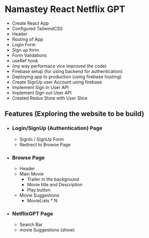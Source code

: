 # Namastey React Netflix GPT

- Create React App
- Configured TailwindCSS
- Header
- Routing of App
- Login Form
- Sign up form
- Form Validations
- useRef hook
- (my way performace vice improved the code)
- Firebase setup (for using backend for authentication)
- Deploying app to production (using firebase hosting)
- Create SignUp user Account using firebase
- Implement Sign In User API
- Implement Sign out User API
- Created Redux Store with User Slice


## Features (Exploring the website to be build)

- ### Login/SignUp (Authentication) Page
  - SignIn / SignUp Form
  - Redirect to Browse Page
- ### Browse Page
  - Header
  - Main Movie
    - Trailer in the background
    - Movie title and Description
    - Play button
  - Movie Suggestions
    - MovieLists \* N
- ### NetflixGPT Page
  - Search Bar
  - movie Suggestions (show)
